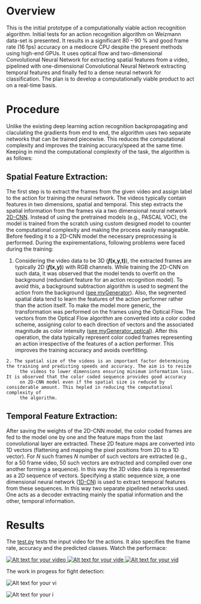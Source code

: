 # Overview
This is the initial prototype of a computationally viable action recognition algorithm. Initial tests for an action recognition algorithm on Weizmann data-set is presented. 
It results in a significant 80 – 90 % and good frame rate (16 fps) accuracy on a mediocre CPU despite the present methods using high-end GPUs.
It uses optical flow and two-dimensional Convolutional Neural Network for extracting spatial features from a video, pipelined with one-dimensional Convolutional Neural Network extracting temporal features and finally fed to a dense neural network for classification. 
The plan is to develop a computationally viable product to act on a real-time basis. 
# Procedure
Unlike the existing deep learning action recognition backpropagating and claculating the gradients from end to end, the algorithm uses two separate
networks that can be trained piecewise. This reduces the computational complexity and improves the training accuracy/speed at the same time.
Keeping in mind the computational complexity of the task, the algorithm is as follows:
## Spatial Feature Extraction:
   The first step is to extract the frames from the given video and assign label to the action for training the neural network. 
   The videos typically contain features in two dimensions, spatial and temporal. This step extracts the spatial information from the frames
   via a two dimensional neural network [2D-CNN](https://github.com/RameenAbdal/Action-Recognition/blob/master/twoD_Train.py).
   Instead of using the pretrained models (e.g., PASCAL VOC), the model is trained from the scratch using custom designed model to counter 
   the computational complexity and making the process easily manageable. Before feeding it to a 2D-CNN model the necessary preprocessing is
   performed. During the expirementations, following problems were faced during the training:
   
   1. Considering the video data to be 3D (**_f_(x,y,t)**), the extracted frames are typically 2D (**_f_(x,y)**) with RGB channels. 
         While training the 2D-CNN on such data, it was observed that the model tends to overfit on the background (redundant feature for
         an action recognition model). To avoid this, a background subtraction algorithm is used to segment the action from the background ([see myGenerator](https://github.com/RameenAbdal/Action-Recognition/blob/master/Functions_2.py)).
         Also, the segmented spatial data tend to learn the features of the action performer rather than the action itself. To make the model more
         generic, the transformation was performed on the frames using the Optical Flow. The vectors from the Optical Flow algorithm are converted
         into a color coded scheme, assigning color to each direction of vectors and the associated magnitude as color intensity ([see myGenerator_optical](https://github.com/RameenAbdal/Action-Recognition/blob/master/Functions_2.py)). After this
         operation, the data typically represent color coded frames representing an action irrespective of the features of a 
         action performer. This improves the training accuracy and avoids overfitting.
   
    2. The spatial size of the videos is an important factor determining the training and predicting speeds and accuracy. The aim is to resize
         the videos to lower dimensions ensuring minimum information loss. It is observed that the color coded sequence provides good accuracy 
         on 2D-CNN model even if the spatial size is reduced by considerable amount. This hepled in reducing the computational complexity of
         the algorithm.
 ## Temporal Feature Extraction:
   After saving the weights of the 2D-CNN model, the color coded frames are fed to the model one by one and the feature maps from the last
    convolutional layer are extracted. These 2D feature maps are converted into 1D vectors (flattening and mapping the pixel positions from 2D to a 1D vector).
    For _N_ such frames _N_ number of such vectors are extracted (e.g., for a 50 frame video, 50 such vectors are extracted and compiled over
    one another forming a sequence). In this way the 3D video data is represented as a 2D sequence of vectors. Specifying a static sequence size,
    a one dimensional neural network ([1D-CN](https://github.com/RameenAbdal/Action-Recognition/blob/master/Train_1d.py)) is used to extract temporal features from these sequences. In this way two separate pipelined networks used.
    One acts as a decoder extracting mainly the spatial information and the other, temporal information. 
# Results
The [test.py](https://github.com/RameenAbdal/Action-Recognition/blob/master/test.py) tests the input video for the actions. It also specifies the frame rate, accuracy and the predicted classes. Watch the performace:

[![Alt text for your video](https://github.com/RameenAbdal/Action-Recognition/blob/master/Results_appendingframes/1.png) <!-- .element height="10%" width="10%" -->](https://github.com/RameenAbdal/Action-Recognition/blob/master/Results_appendingframes/bend_frame.avi?raw=true)
    [![Alt text for your vide](https://github.com/RameenAbdal/Action-Recognition/blob/master/Results_appendingframes/2.png) <!-- .element height="10%" width="10%" -->](https://github.com/RameenAbdal/Action-Recognition/blob/master/Results_appendingframes/side.avi?raw=true)
    [![Alt text for your vid](https://github.com/RameenAbdal/Action-Recognition/blob/master/Results_appendingframes/3.png) <!-- .element height="10%" width="10%" -->](https://github.com/RameenAbdal/Action-Recognition/blob/master/Results_appendingframes/wave1.avi?raw=true)

The work in progess for fight detection:

   ![Alt text for your vi](https://github.com/RameenAbdal/Action-Recognition/blob/master/Results_appendingframes/4.png) 
   
   ![Alt text for your i](https://github.com/RameenAbdal/Action-Recognition/blob/master/Results_appendingframes/5.png) 
